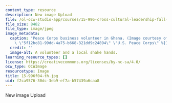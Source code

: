 ```yaml
---
content_type: resource
description: New image Upload
file: /ol-ocw-studio-app/courses/15-996-cross-cultural-leadership-fall-2004/f2ca957630dc3eb9ef7ab57439a6caa8_15-996f04-th.jpg
file_size: 8482
file_type: image/jpeg
image_metadata:
  caption: "Peace Corps business volunteer in Ghana. (Image courtesy of the\_{{% resource_link\
    \ \"5f12bc81-99dd-4a75-b668-321dd9c24894\" \"U.S. Peace Corps\" %}}.)"
  credit: ''
  image-alt: A volunteer and a local shake hands.
learning_resource_types: []
license: https://creativecommons.org/licenses/by-nc-sa/4.0/
ocw_type: OCWImage
resourcetype: Image
title: 15-996f04-th.jpg
uid: f2ca9576-30dc-3eb9-ef7a-b57439a6caa8
---
```

New image Upload
